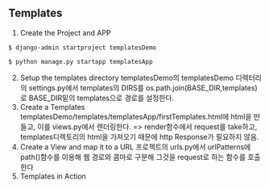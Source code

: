 ## Templates
1. Create the Project and APP
```
$ django-admin startproject templatesDemo
```
```
$ python manage.py startapp templatesApp
```
2. Setup the templates directory
templatesDemo의 templatesDemo 디렉터리의 settings.py에서
templates의 DIRS를 os.path.join(BASE_DIR,templates)로 BASE_DIR밑의 templates으로
경로를 설정한다.
3. Create a Templates
templatesDemo/templates/templatesApp/firstTemplates.html에 html을 만들고, 이를 views.py에서 렌더링한다.
=> render함수에서 request를 take하고, templates디렉토리의 html을 가져오기 때문에 http Response가 필요하지 않음.
4. Create a View and map it to a URL
프로젝트의 urls.py에서 urlPatterns에 path()함수를 이용해 웹 경로와 콤마로 구분해 그것을 request로 하는 함수를 호출한다
5. Templates in Action


